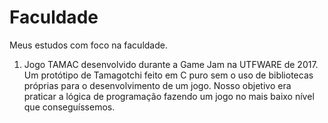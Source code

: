 # Faculdade
Meus estudos com foco na faculdade.

1) Jogo TAMAC desenvolvido durante a Game Jam na UTFWARE de 2017.
     Um protótipo de Tamagotchi feito em C puro sem o uso de bibliotecas próprias para o desenvolvimento de um jogo. Nosso objetivo era      praticar a lógica de programação fazendo um jogo no mais baixo nível que conseguíssemos.
